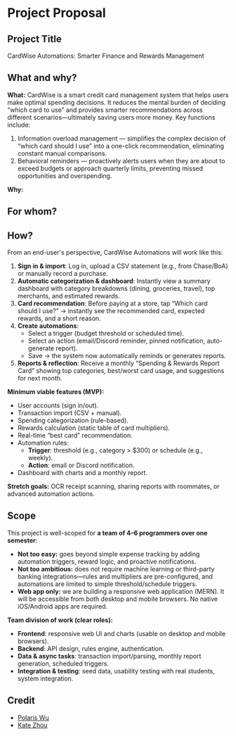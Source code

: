 # Project Proposal

## Project Title
CardWise Automations: Smarter Finance and Rewards Management

## What and why?
**What:**
CardWise is a smart credit card management system that helps users make optimal spending decisions. It reduces the mental burden of deciding “which card to use” and provides smarter recommendations across different scenarios—ultimately saving users more money.
Key functions include:
1. Information overload management — simplifies the complex decision of “which card should I use” into a one-click recommendation, eliminating constant manual comparisons.
2. Behavioral reminders — proactively alerts users when they are about to exceed budgets or approach quarterly limits, preventing missed opportunities and overspending.

**Why:**



## For whom?


## How?
From an end-user's perspective, CardWise Automations will work like this:
1. **Sign in & import**: Log in, upload a CSV statement (e.g., from Chase/BoA) or manually record a purchase.  
2. **Automatic categorization & dashboard**: Instantly view a summary dashboard with category breakdowns (dining, groceries, travel), top merchants, and estimated rewards.  
3. **Card recommendation**: Before paying at a store, tap “Which card should I use?” → instantly see the recommended card, expected rewards, and a short reason.  
4. **Create automations**:  
   - Select a trigger (budget threshold or scheduled time).  
   - Select an action (email/Discord reminder, pinned notification, auto-generate report).  
   - Save → the system now automatically reminds or generates reports.  
5. **Reports & reflection**: Receive a monthly “Spending & Rewards Report Card” showing top categories, best/worst card usage, and suggestions for next month.  

**Minimum viable features (MVP):**  
- User accounts (sign in/out).  
- Transaction import (CSV + manual).  
- Spending categorization (rule-based).  
- Rewards calculation (static table of card multipliers).  
- Real-time “best card” recommendation.  
- Automation rules:  
  - **Trigger**: threshold (e.g., category > $300) or schedule (e.g., weekly).  
  - **Action**: email or Discord notification.  
- Dashboard with charts and a monthly report.  

**Stretch goals:** OCR receipt scanning, sharing reports with roommates, or advanced automation actions.

## Scope
This project is well-scoped for **a team of 4–6 programmers over one semester**:  

- **Not too easy:** goes beyond simple expense tracking by adding automation triggers, reward logic, and proactive notifications.
- **Not too ambitious:** does not require machine learning or third-party banking integrations—rules and multipliers are pre-configured, and automations are limited to simple threshold/schedule triggers.
- **Web app only:** we are building a responsive web application (MERN). It will be accessible from both desktop and mobile browsers. No native iOS/Android apps are required.  

**Team division of work (clear roles):**
- **Frontend**: responsive web UI and charts (usable on desktop and mobile browsers).  
- **Backend**: API design, rules engine, authentication.  
- **Data & async tasks**: transaction import/parsing, monthly report generation, scheduled triggers.  
- **Integration & testing**: seed data, usability testing with real students, system integration.

## Credit
- [Polaris Wu](https://github.com/Polaris-Wu450)
- [Kate Zhou](https://github.com/XiaohanZhou711)
